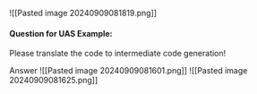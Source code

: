 ![[Pasted image 20240909081819.png]]

#### Question for UAS Example:
Please translate the code to intermediate code generation!

Answer
![[Pasted image 20240909081601.png]]
![[Pasted image 20240909081625.png]]
